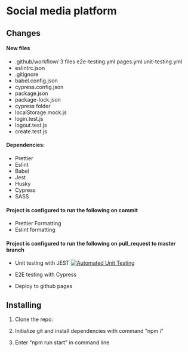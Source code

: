 # Social media platform

## Changes

#### New files

- .github/workflow/ 3 files
  e2e-testing.yml
  pages.yml
  unit-testing.yml
- eslintrc.json
- .gitignore
- babel.config.json
- cypress.config.json
- package.json
- package-lock.json
- cypress folder
- localStorage.mock.js
- login.test.js
- logout.test.js
- create.test.js

#### Dependencies:

- Prettier
- Eslint
- Babel
- Jest
- Husky
- Cypress
- SASS

#### Project is configured to run the following on commit

- Prettier Formatting
- Eslint formatting

#### Project is configured to run the following on pull_request to master branch

- Unit testing with JEST
  [![Automated Unit Testing](https://github.com/WParsec/social-media-client/actions/workflows/unit-testing.yml/badge.svg?branch=workflow)](https://github.com/WParsec/social-media-client/actions/workflows/unit-testing.yml)

- E2E testing with Cypress

- Deploy to github pages

## Installing

1. Clone the repo:

2. Initialize git and install dependencies with command "npm i"

3. Enter "npm run start" in command line
